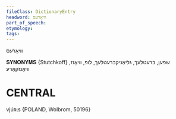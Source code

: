 ```yaml
---
fileClass: DictionaryEntry
headword: וויאָרעס
part_of_speech: 
etymology: 
tags: 
---
```

וויאָרעס

𝐒𝐘𝐍𝐎𝐍𝐘𝐌𝐒 {Stutchkoff}
שפּען, ברעטלעך, גליאַניקברעטלעך, לופּ, וויאָנז, וויאָנזקאָרע

CENTRAL
========

vjúʀɩs {POLAND, Wolbrom, 50196}